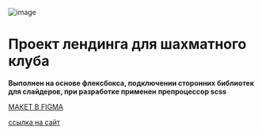 ![image](https://user-images.githubusercontent.com/85257895/163813591-77e21548-d4ec-4081-9c20-d6d1b46a5ebd.png)


# Проект лендинга для шахматного клуба

**Выполнен на основе флексбокса, подключении сторонних библиотек для слайдеров, при разработке применен препроцессор scss**

[МАКЕТ В FIGMA](https://www.figma.com/file/G3UWFlQmNtNs67751YiDH2/Month-of-Landings?node-id=2%3A637)

[ссылка на сайт](https://george051191.github.io/shahmati/index.html)
